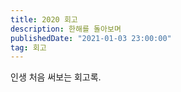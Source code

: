 ```yaml
---
title: 2020 회고
description: 한해를 돌아보며
publishedDate: "2021-01-03 23:00:00"
tag: 회고
---
```


인생 처음 써보는 회고록.

